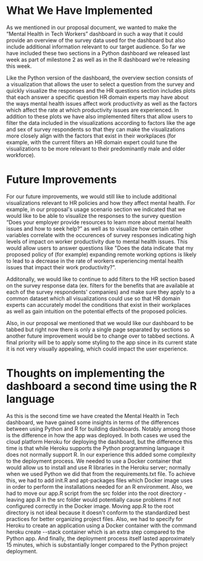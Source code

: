 # What We Have Implemented

As we mentioned in our proposal document, we wanted to make the “Mental Health in Tech Workers” dashboard in such a way that it could provide an overview of the survey data used for the dashboard but also include additional information relevant to our target audience. So far we have included these two sections in a Python dashboard we released last week as part of milestone 2 as well as in the R dashboard we're releasing this week. 

Like the Python version of the dashboard, the overview section consists of a visualization that allows the user to select a question from the survey and quickly visualize the responses and the HR questions section includes plots that each answer a specific question HR domain experts may have about the ways mental health issues affect work productivity as well as the factors which affect the rate at which productivity issues are experienced. In addition to these plots we have also implemented filters that allow users to filter the data included in the visualizations according to factors like the age and sex of survey respondents so that they can make the visualizations more closely align with the factors that exist in their workplaces (for example, with the current filters an HR domain expert could tune the visualizations to be more relevant to their predominantly male and older workforce).

# Future Improvements

For our future improvements, we would still like to include additional visualizations relevant to HR policies and how they affect mental health. For example, in our proposal's usage scenario section we indicated that we would like to be able to visualize the responses to the survey question “Does your employer provide resources to learn more about mental health issues and how to seek help?” as well as to visualize how certain other variables correlate with the occurences of survey responses indicating high levels of impact on worker productivity due to mental health issues. This would allow users to answer questions like "Does the data indicate that my proposed policy of (for example) expanding remote working options is likely to lead to a decrease in the rate of workers experiencing  mental health issues that impact their work productivity?".

Additonally, we would like to continue to add filters to the HR section based on the survey response data (ex. filters for the benefits that are available at each of the survey respondents' companies) and make sure they apply to a common dataset which all visualizations could use so that HR domain experts can accurately model the conditions that exist in their workplaces as well as gain intuition on the potential effects of the proposed policies.

Also, in our proposal we mentioned that we would like our dashboard to be tabbed but right now there is only a single page separated by sections so another future improvement would be to change over to tabbed sections. A final priority will be to apply some styling to the app since in its current state it is not very visually appealing, which could impact the user experience. 

# Thoughts on implementing the dashboard a second time using the R language

As this is the second time we have created the Mental Health in Tech dashboard, we have gained some insights in terms of the differences between using Python and R for building dashboards. Notably among those is the difference in how the app was deployed. In both cases we used the cloud platform Heroku for deploying the dashboard, but the difference this time is that while Heroku supports the Python programming language it does not normally support R. In our experience this added some complexity to the deployment process. We needed to use a Docker container that would allow us to install and use R libraries in the Heroku server; normally when we used Python we did that from the requirements.txt file. To achieve this, we had to add init.R and apt-packages files which Docker image uses in order to perform the installations needed for an R environment. Also, we had to move our app.R script from the src folder into the root directory - leaving app.R in the src folder would potentially cause problems if not configured correctly in the Docker image. Moving app.R to the root directory is not ideal because it doesn't conform to the standardized best practices for better organizing project files. Also, we had to specify for Heroku to create an application using a Docker container with the command heroku create --stack container <app-name> which is an extra step compared to the Python app. And finally, the deployment process itself lasted approximately 15 minutes, which is substantially longer compared to the Python project deployment.

